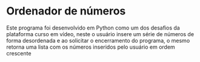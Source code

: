 # Ordenador de números
Este programa foi desenvolvido em Python como um dos desafios da plataforma curso em vídeo, neste o usuário insere um série de números de forma desordenada e ao solicitar o encerramento do programa, o mesmo retorna uma lista com os números inseridos pelo usuário em ordem crescente
